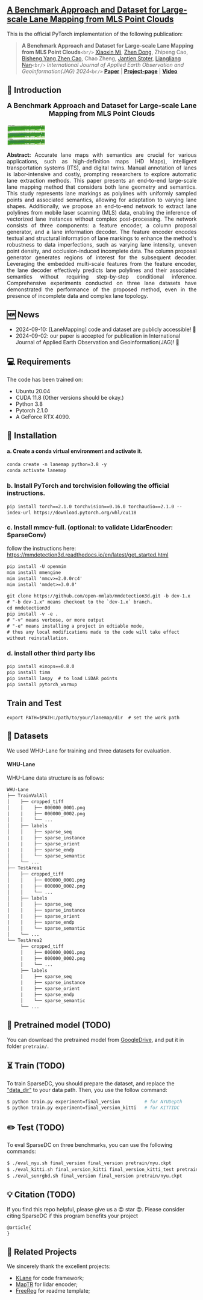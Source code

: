 <h2>
<a href="https://whu-usi3dv.github.io/LaneMapping/" target="_blank">A Benchmark Approach and Dataset for Large-scale Lane Mapping from MLS Point Clouds</a>
</h2>

This is the official PyTorch implementation of the following publication:

> **A Benchmark Approach and Dataset for Large-scale Lane Mapping from MLS Point Clouds**`<br/>`
> [Xiaoxin Mi](https://mixiaoxin.github.io/), [Zhen Dong](https://dongzhenwhu.github.io/index.html), Zhipeng Cao, [Bisheng Yang](https://3s.whu.edu.cn/info/1025/1415.htm),[Zhen Cao](https://github.com/a4152684), Chao Zheng, [Jantien Stoter](https://3d.bk.tudelft.nl/jstoter/), [Liangliang Nan](https://3d.bk.tudelft.nl/liangliang/)`<br/>`
> *International Journal of Applied Earth Observation and Geoinformation(JAG) 2024*`<br/>`
> [**Paper**](TODO:url) | [**Project-page**]() | [**Video**]()

## 🔭 Introduction

<p align="center" style="font-size:18px">
<strong>A Benchmark Approach and Dataset for Large-scale Lane Mapping from MLS Point Clouds</strong>
</p>
<img src="media/teaser.jpg" alt="Network" style="zoom:10%;">

<p align="justify">
<strong>Abstract:</strong> Accurate lane maps with semantics are crucial for various applications, such as high-definition maps (HD Maps), intelligent transportation systems (ITS), and digital twins. Manual annotation of lanes is labor-intensive and costly, prompting researchers to explore automatic lane extraction methods. 
This paper presents an end-to-end large-scale lane mapping method that considers both lane geometry and semantics.
This study represents lane markings as polylines with uniformly sampled points and associated semantics, allowing for adaptation to varying lane shapes. Additionally, we propose an end-to-end network to extract lane polylines from mobile laser scanning (MLS) data, enabling the inference of vectorized lane instances without complex post-processing. The network consists of three components: a feature encoder, a column proposal generator, and a lane information decoder. 
The feature encoder encodes textual and structural information of lane markings to enhance the method's robustness to data imperfections, such as varying lane intensity, uneven point density, and occlusion-induced incomplete data. The column proposal generator generates regions of interest for the subsequent decoder. Leveraging the embedded multi-scale features from the feature encoder, the lane decoder effectively predicts lane polylines and their associated semantics without requiring step-by-step conditional inference.
Comprehensive experiments conducted on three lane datasets have demonstrated the performance of the proposed method, even in the presence of incomplete data and complex lane topology.
</p>

## 🆕 News

- 2024-09-10: [LaneMapping] code and dataset are publicly accessible! 🎉
- 2024-09-02: our paper is accepted for publication in International Journal of Applied Earth Observation and Geoinformation(JAG)! 🎉

## 💻 Requirements

The code has been trained on:

- Ubuntu 20.04
- CUDA 11.8 (Other versions should be okay.)
- Python 3.8
- Pytorch 2.1.0
- A GeForce RTX 4090.

## 🔧 Installation

#### a. Create a conda virtual environment and activate it.

```
conda create -n lanemap python=3.8 -y  
conda activate lanemap
```

### b. Install PyTorch and torchvision following the official instructions.

```
pip install torch==2.1.0 torchvision==0.16.0 torchaudio==2.1.0 --index-url https://download.pytorch.org/whl/cu118
```

### c. Install mmcv-full. (optional: to validate LidarEncoder: SparseConv)

follow the instructions here: https://mmdetection3d.readthedocs.io/en/latest/get_started.html

```
pip install -U openmim
mim install mmengine
mim install 'mmcv>=2.0.0rc4'
mim install 'mmdet>=3.0.0'
```

```
git clone https://github.com/open-mmlab/mmdetection3d.git -b dev-1.x
# "-b dev-1.x" means checkout to the `dev-1.x` branch.
cd mmdetection3d
pip install -v -e .
# "-v" means verbose, or more output
# "-e" means installing a project in edtiable mode,
# thus any local modifications made to the code will take effect without reinstallation.
```

### d. install other third party libs

```
pip install einops==0.8.0
pip install timm
pip install laspy  # to load LiDAR points
pip install pytorch_warmup
```

## Train and Test

```
export PATH=$PATH:/path/to/your/lanemap/dir  # set the work path
```

## 💾 Datasets

We used WHU-Lane for training and three datasets for evaluation.

#### WHU-Lane

WHU-Lane data structure is as follows:

```
WHU-Lane
├── TrainValAll
│    ├── cropped_tiff
│    │    ├── 000000_0001.png
|    |    ├── 000000_0002.png
│    │    └── ...
│    ├── labels
│    │    ├── sparse_seq
|    |    ├── sparse_instance
|    |    ├── sparse_orient
|    |    ├── sparse_endp
│    │    └── sparse_semantic
│    └── ...
├── TestArea1
│    ├── cropped_tiff
│    │    ├── 000000_0001.png
|    |    ├── 000000_0002.png
│    │    └── ...
│    ├── labels
│    │    ├── sparse_seq
|    |    ├── sparse_instance
|    |    ├── sparse_orient
|    |    ├── sparse_endp
│    │    └── sparse_semantic
│    └── ...
└── TestArea2
     ├── cropped_tiff
     │    ├── 000000_0001.png
     |    ├── 000000_0002.png
     │    └── ...
     ├── labels
     │    ├── sparse_seq
     |    ├── sparse_instance
     |    ├── sparse_orient
     |    ├── sparse_endp
     │    └── sparse_semantic
     └── ...
```

## 🚅 Pretrained model (TODO)

You can download the pretrained model from [GoogleDrive](https://drive.google.com/drive/folders/1EmTFrqGnnh9a5ZsQ8ydSZC3PK-NeGDlX?usp=sharing), and put it in folder `pretrain/`.

## ⏳ Train (TODO)

To train SparseDC, you should prepare the dataset, and replace the [&#34;data_dir&#34;](/configs/paths/default.yaml) to your data path. Then, you use the follow command:

```bash
$ python train.py experiment=final_version         # for NYUDepth
$ python train.py experiment=final_version_kitti   # for KITTIDC
```

## ✏️ Test (TODO)

To eval SparseDC on three benchmarks, you can use the following commands:

```bash
$ ./eval_nyu.sh final_version final_version pretrain/nyu.ckpt
$ ./eval_kitti.sh final_version_kitti final_version_kitti_test pretrain/kitti.ckpt
$ ./eval_sunrgbd.sh final_version final_version pretrain/nyu.ckpt
```

## 💡 Citation (TODO)

If you find this repo helpful, please give us a 😍 star 😍.
Please consider citing SparseDC if this program benefits your project

```Tex
@article{
}
```

## 🔗 Related Projects

We sincerely thank the excellent projects:

- [KLane](https://github.com/kaist-avelab/K-Lane.git) for code framework;
- [MapTR](https://github.com/hustvl/MapTR) for lidar encoder;
- [FreeReg](https://github.com/WHU-USI3DV/FreeReg) for readme template;
